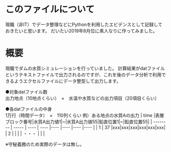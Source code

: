# このファイルについて
現職（非IT）でデータ整理などにPythonを利用したエビデンスとして記録しておきたいと思います。
だいたい2019年8月位に素人なりに作ってみました。

# 概要
現職でダムの水質シミュレーションを行っていました。
計算結果がdatファイルというテキストファイルで出力されるのですが、これを後のデータ分析で利用できるようエクセルファイルにデータ整型して出力します。

●対象datファイル数<br>
出力地点（10地点くらい）　×　水温や水質などの出力項目（20項目くらい）

●各datファイルの中身<br>
1万行（時間データ）　×　110列くらい
例）ある地点の水質Aの出力
| time |表層ブロック番号|水質A出力値1|~|水質A出力値55|鉛直位置1|~|鉛直位置55|
| -------- | ----- | ---- | ---- |---- |---- |---- |---- |
| 1  |  37 |xxx|xxx|xxx|xxx|xxx|xxx|
| 2  |   | |
| ・・・  | | |


※守秘義務のため実際のデータは無し。
